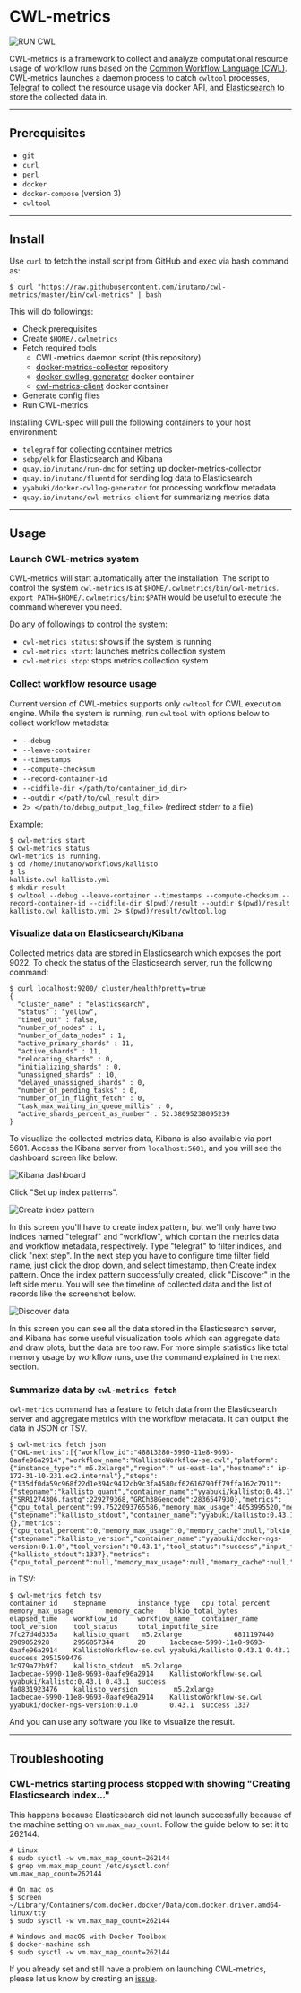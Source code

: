 # CWL-metrics

![RUN CWL](images/run-cwl.png)

CWL-metrics is a framework to collect and analyze computational resource usage of workflow runs based on the [Common Workflow Language (CWL)](https://www.commonwl.org). CWL-metrics launches a daemon process to catch `cwltool` processes, [Telegraf](https://github.com/influxdata/telegraf) to collect the resource usage via docker API, and [Elasticsearch](https://github.com/elastic/elasticsearch) to store the collected data in.

---

## Prerequisites

- `git`
- `curl`
- `perl`
- `docker`
- `docker-compose` (version 3)
- `cwltool`

---

## Install

Use `curl` to fetch the install script from GitHub and exec via bash command as:

```
$ curl "https://raw.githubusercontent.com/inutano/cwl-metrics/master/bin/cwl-metrics" | bash
```

This will do followings:

- Check prerequisites
- Create `$HOME/.cwlmetrics`
- Fetch required tools
  - CWL-metrics daemon script (this repository)
  - [docker-metrics-collector](https://github.com/inutano/docker-metrics-collector) repository
  - [docker-cwllog-generator](https://github.com/inutano/docker-cwllog-generator) docker container
  - [cwl-metrics-client](https://github.com/inutano/cwl-metrics-client) docker container
- Generate config files
- Run CWL-metrics

Installing CWL-spec will pull the following containers to your host environment:

- `telegraf` for collecting container metrics
- `sebp/elk` for Elasticsearch and Kibana
- `quay.io/inutano/run-dmc` for setting up docker-metrics-collector
- `quay.io/inutano/fluentd` for sending log data to Elasticsearch
- `yyabuki/docker-cwllog-generator` for processing workflow metadata
- `quay.io/inutano/cwl-metrics-client` for summarizing metrics data

---

## Usage

### Launch CWL-metrics system

CWL-metrics will start automatically after the installation. The script to control the system `cwl-metrics` is at `$HOME/.cwlmetrics/bin/cwl-metrics`. `export PATH=$HOME/.cwlmetrics/bin:$PATH` would be useful to execute the command wherever you need.

Do any of followings to control the system:

- `cwl-metrics status`: shows if the system is running
- `cwl-metrics start`: launches metrics collection system
- `cwl-metrics stop`: stops metrics collection system

### Collect workflow resource usage

Current version of CWL-metrics supports only `cwltool` for CWL execution engine. While the system is running, run `cwltool` with options below to collect workflow metadata:

- `--debug`
- `--leave-container`
- `--timestamps`
- `--compute-checksum`
- `--record-container-id`
- `--cidfile-dir </path/to/container_id_dir>`
- `--outdir </path/to/cwl_result_dir>`
- `2> </path/to/debug_output_log_file>` (redirect stderr to a file)

Example:

```
$ cwl-metrics start
$ cwl-metrics status
cwl-metrics is running.
$ cd /home/inutano/workflows/kallisto
$ ls
kallisto.cwl kallisto.yml
$ mkdir result
$ cwltool --debug --leave-container --timestamps --compute-checksum --record-container-id --cidfile-dir $(pwd)/result --outdir $(pwd)/result kallisto.cwl kallisto.yml 2> $(pwd)/result/cwltool.log
```

### Visualize data on Elasticsearch/Kibana

Collected metrics data are stored in Elasticsearch which exposes the port 9022. To check the status of the Elasticsearch server, run the following command:

```
$ curl localhost:9200/_cluster/health?pretty=true
{
  "cluster_name" : "elasticsearch",
  "status" : "yellow",
  "timed_out" : false,
  "number_of_nodes" : 1,
  "number_of_data_nodes" : 1,
  "active_primary_shards" : 11,
  "active_shards" : 11,
  "relocating_shards" : 0,
  "initializing_shards" : 0,
  "unassigned_shards" : 10,
  "delayed_unassigned_shards" : 0,
  "number_of_pending_tasks" : 0,
  "number_of_in_flight_fetch" : 0,
  "task_max_waiting_in_queue_millis" : 0,
  "active_shards_percent_as_number" : 52.38095238095239
}
```

To visualize the collected metrics data, Kibana is also available via port 5601. Access the Kibana server from `localhost:5601`, and you will see the dashboard screen like below:

![Kibana dashboard](images/kibana01.png)

Click "Set up index patterns".

![Create index pattern](images/kibana02.png)

In this screen you'll have to create index pattern, but we'll only have two indices named "telegraf" and "workflow", which contain the metrics data and workflow metadata, respectively. Type "telegraf" to filter indices, and click "next step". In the next step you have to configure time filter field name, just click the drop down, and select timestamp, then Create index pattern. Once the index pattern successfully created, click "Discover" in the left side menu. You will see the timeline of collected data and the list of records like the screenshot below.

![Discover data](images/kibana03.png)

In this screen you can see all the data stored in the Elasticsearch server, and Kibana has some useful visualization tools which can aggregate data and draw plots, but the data are too raw. For more simple statistics like total memory usage by workflow runs, use the command explained in the next section.

### Summarize data by `cwl-metrics fetch`

`cwl-metrics` command has a feature to fetch data from the Elasticsearch server and aggregate metrics with the workflow metadata. It can output the data in JSON or TSV.

```
$ cwl-metrics fetch json
{"CWL-metrics":[{"workflow_id":"48813280-5990-11e8-9693-0aafe96a2914","workflow_name":"KallistoWorkflow-se.cwl","platform":{"instance_type":" m5.2xlarge","region":" us-east-1a","hostname":" ip-172-31-10-231.ec2.internal"},"steps":{"135df0da59c968f22d1e394c9412cb9c3fa4580cf62616790ff79ffa162c7911":{"stepname":"kallisto_quant","container_name":"yyabuki/kallisto:0.43.1","tool_version":"0.43.1","tool_status":"success","input_files":{"SRR1274306.fastq":229279368,"GRCh38Gencode":2836547930},"metrics":{"cpu_total_percent":99.7522093765586,"memory_max_usage":4053995520,"memory_cache":152821760,"blkio_total_bytes":51630080,"elapsed_time":40}},"e4796affa915d74f05d2094c410fcfcd0771e51fba9e7712be26a5b124393a94":{"stepname":"kallisto_stdout","container_name":"yyabuki/kallisto:0.43.1","tool_version":"0.43.1","tool_status":"success","input_files":{},"metrics":{"cpu_total_percent":0,"memory_max_usage":0,"memory_cache":null,"blkio_total_bytes":null,"elapsed_time":0}},"1caaaf7b5be68affbec2f4df1a95fcc534431c93fb8b56164affa59c7ae47871":{"stepname":"kallisto_version","container_name":"yyabuki/docker-ngs-version:0.1.0","tool_version":"0.43.1","tool_status":"success","input_files":{"kallisto_stdout":1337},"metrics":{"cpu_total_percent":null,"memory_max_usage":null,"memory_cache":null,"blkio_total_bytes":null,"elapsed_time":null}}}}]}
```

in TSV:

```
$ cwl-metrics fetch tsv
container_id    stepname        instance_type   cpu_total_percent       memory_max_usage        memory_cache    blkio_total_bytes       elapsed_time    workflow_id     workflow_name   container_name  tool_version    tool_status     total_inputfile_size
7fc27d4d335a    kallisto_quant   m5.2xlarge             6811197440      2909052928      2956857344      20      1acbecae-5990-11e8-9693-0aafe96a2914    KallistoWorkflow-se.cwl yyabuki/kallisto:0.43.1 0.43.1  success 2951599476
1c979a72b9f7    kallisto_stdout  m5.2xlarge                                             1acbecae-5990-11e8-9693-0aafe96a2914    KallistoWorkflow-se.cwl yyabuki/kallisto:0.43.1 0.43.1  success
fa0831923476    kallisto_version         m5.2xlarge                                             1acbecae-5990-11e8-9693-0aafe96a2914    KallistoWorkflow-se.cwl yyabuki/docker-ngs-version:0.1.0        0.43.1  success 1337
```

And you can use any software you like to visualize the result.

---

## Troubleshooting

### CWL-metrics starting process stopped with showing "Creating Elasticsearch index..."

This happens because Elasticsearch did not launch successfully because of the machine setting on `vm.max_map_count`. Follow the guide below to set it to 262144.

```
# Linux
$ sudo sysctl -w vm.max_map_count=262144
$ grep vm.max_map_count /etc/sysctl.conf
vm.max_map_count=262144

# On mac os
$ screen ~/Library/Containers/com.docker.docker/Data/com.docker.driver.amd64-linux/tty
$ sudo sysctl -w vm.max_map_count=262144

# Windows and macOS with Docker Toolbox
$ docker-machine ssh
$ sudo sysctl -w vm.max_map_count=262144
```

If you already set and still have a problem on launching CWL-metrics, please let us know by creating an [issue](https://github.com/inutano/cwl-metrics/issues).
